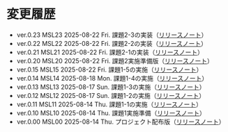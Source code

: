 # 変更履歴

- ver.0.23 MSL23 2025-08-22 Fri. 課題2-3の実装（[リリースノート](./release_notes/release_note_ver_0.23.md)）
- ver.0.22 MSL22 2025-08-22 Fri. 課題2-2の実装（[リリースノート](./release_notes/release_note_ver_0.22.md)）
- ver.0.21 MSL21 2025-08-22 Fri. 課題2-1の実装（[リリースノート](./release_notes/release_note_ver_0.21.md)）
- ver.0.20 MSL20 2025-08-22 Fri. 課題2実施準備版（[リリースノート](./release_notes/release_note_ver_0.20.md)）
- ver.0.15 MSL15 2025-08-22 Fri. 課題1-5の実施（[リリースノート](./release_notes/release_note_ver_0.15.md)）
- ver.0.14 MSL14 2025-08-18 Mon. 課題1-4の実施（[リリースノート](./release_notes/release_note_ver_0.14.md)）
- ver.0.13 MSL13 2025-08-17 Sun. 課題1-3の実施（[リリースノート](./release_notes/release_note_ver_0.13.md)）
- ver.0.12 MSL12 2025-08-17 Sun. 課題1-2の実施（[リリースノート](./release_notes/release_note_ver_0.12.md)）
- ver.0.11 MSL11 2025-08-14 Thu. 課題1-1の実施（[リリースノート](./release_notes/release_note_ver_0.11.md)）
- ver.0.10 MSL10 2025-08-14 Thu. 課題1実施準備（[リリースノート](./release_notes/release_note_ver_0.10.md)）
- ver.0.00 MSL00 2025-08-14 Thu. プロジェクト配布版（[リリースノート](./release_notes/release_note_ver_0.00.md)）
